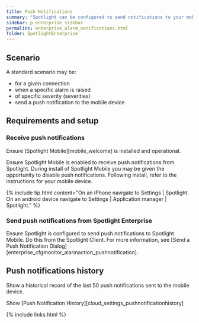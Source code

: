 ```yaml
---
title: Push Notifications
summary: "Spotlight can be configured to send notifications to your mobile device."
sidebar: p_enterprise_sidebar
permalink: enterprise_alarm_notifications.html
folder: SpotlightEnterprise
---
```


## Scenario

A standard scenario may be:

* for a given connection
* when a specific alarm is raised
* of specific severity (severities)
* send a push notification to the mobile device


## Requirements and setup

### Receive push notifications

Ensure [Spotlight Mobile][mobile_welcome] is installed and operational.

Ensure Spotlight Mobile is enabled to receive push notifications from Spotlight. During install of Spotlight Mobile you may be given the opportunity to disable push notifications. Following install, refer to the instructions for your mobile device.

{% include tip.html content="On an iPhone navigate to Settings \| Spotlight. On an android device navigate to Settings \| Application manager \| Spotlight." %}

### Send push notifications from Spotlight Enterprise

Ensure Spotlight is configured to send push notifications to Spotlight Mobile. Do this from the Spotlight Client. For more information, see [Send a Push Notification Dialog][enterprise_cfgmonitor_alarmaction_pushnotification].


## Push notifications history

Show a historical record of the last 50 push notifications sent to the mobile device.

Show [Push Notification History][cloud_settings_pushnotificationhistory]

{% include links.html %}
